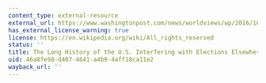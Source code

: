 ```yaml
---
content_type: external-resource
external_url: https://www.washingtonpost.com/news/worldviews/wp/2016/10/13/the-long-history-of-the-u-s-interfering-with-elections-elsewhere/?utm_term=.8ddca5f49cf0
has_external_license_warning: true
license: https://en.wikipedia.org/wiki/All_rights_reserved
status: ''
title: The Long History of the U.S. Interfering with Elections Elsewhere
uid: 46a8fe98-d407-4641-a4b9-4aff18ca11e2
wayback_url: ''
---
```


